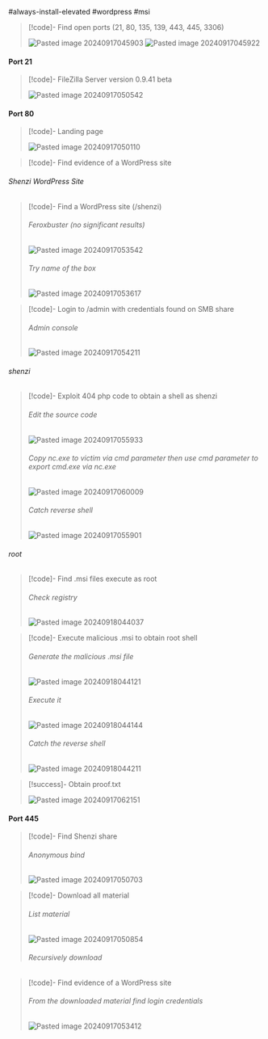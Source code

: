 #always-install-elevated #wordpress #msi

>[!code]- Find open ports (21, 80, 135, 139, 443, 445, 3306)
>
>![Pasted image 20240917045903](/Images/Pasted%20image%2020240917045903.png)
>![Pasted image 20240917045922](/Images/Pasted%20image%2020240917045922.png)
#### Port 21

>[!code]- FileZilla Server version 0.9.41 beta
>
>![Pasted image 20240917050542](/Images/Pasted%20image%2020240917050542.png)
#### Port 80

>[!code]- Landing page
>
>![Pasted image 20240917050110](/Images/Pasted%20image%2020240917050110.png)
>

>[!code]- Find evidence of a WordPress site
###### Shenzi WordPress Site

>[!code]- Find a WordPress site (/shenzi)
>###### Feroxbuster (no significant results)
>![Pasted image 20240917053542](/Images/Pasted%20image%2020240917053542.png)
>###### Try name of the box
>![Pasted image 20240917053617](/Images/Pasted%20image%2020240917053617.png)

>[!code]- Login to /admin with credentials found on SMB share
>###### Admin console
>![Pasted image 20240917054211](/Images/Pasted%20image%2020240917054211.png)
###### shenzi

>[!code]- Exploit 404 php code to obtain a shell as shenzi
>###### Edit the source code
>![Pasted image 20240917055933](/Images/Pasted%20image%2020240917055933.png)
>###### Copy nc.exe to victim via cmd parameter then use cmd parameter to export cmd.exe via nc.exe
>![Pasted image 20240917060009](/Images/Pasted%20image%2020240917060009.png)
>###### Catch reverse shell
>![Pasted image 20240917055901](/Images/Pasted%20image%2020240917055901.png)
###### root

>[!code]- Find .msi files execute as root
>###### Check registry
>![Pasted image 20240918044037](/Images/Pasted%20image%2020240918044037.png)

>[!code]- Execute malicious .msi to obtain root shell
>###### Generate the malicious .msi file
>![Pasted image 20240918044121](/Images/Pasted%20image%2020240918044121.png)
>###### Execute it
>![Pasted image 20240918044144](/Images/Pasted%20image%2020240918044144.png)
>###### Catch the reverse shell
>![Pasted image 20240918044211](/Images/Pasted%20image%2020240918044211.png)

>[!success]- Obtain proof.txt
>
>![Pasted image 20240917062151](/Images/Pasted%20image%2020240917062151.png)
#### Port 445

>[!code]- Find Shenzi share
>###### Anonymous bind
>![Pasted image 20240917050703](/Images/Pasted%20image%2020240917050703.png)

>[!code]- Download all material
>###### List material
>![Pasted image 20240917050854](/Images/Pasted%20image%2020240917050854.png)
>###### Recursively download

>[!code]- Find evidence of a WordPress site
>###### From the downloaded material find login credentials
>![Pasted image 20240917053412](/Images/Pasted%20image%2020240917053412.png)